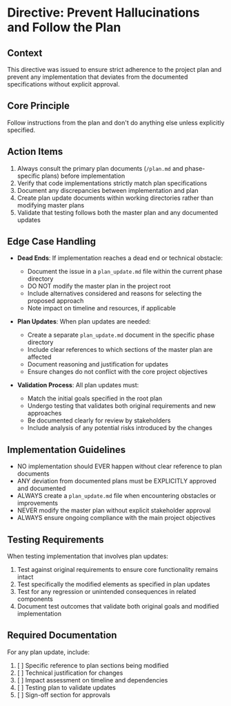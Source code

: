 # Directive: Prevent Hallucinations and Follow the Plan

## Context
This directive was issued to ensure strict adherence to the project plan and prevent any implementation that deviates from the documented specifications without explicit approval.

## Core Principle
Follow instructions from the plan and don't do anything else unless explicitly specified.

## Action Items
1. Always consult the primary plan documents (`/plan.md` and phase-specific plans) before implementation
2. Verify that code implementations strictly match plan specifications
3. Document any discrepancies between implementation and plan
4. Create plan update documents within working directories rather than modifying master plans
5. Validate that testing follows both the master plan and any documented updates

## Edge Case Handling
- **Dead Ends**: If implementation reaches a dead end or technical obstacle:
  - Document the issue in a `plan_update.md` file within the current phase directory
  - DO NOT modify the master plan in the project root
  - Include alternatives considered and reasons for selecting the proposed approach
  - Note impact on timeline and resources, if applicable
  
- **Plan Updates**: When plan updates are needed:
  - Create a separate `plan_update.md` document in the specific phase directory
  - Include clear references to which sections of the master plan are affected
  - Document reasoning and justification for updates
  - Ensure changes do not conflict with the core project objectives
  
- **Validation Process**: All plan updates must:
  - Match the initial goals specified in the root plan
  - Undergo testing that validates both original requirements and new approaches
  - Be documented clearly for review by stakeholders
  - Include analysis of any potential risks introduced by the changes
  
## Implementation Guidelines
- NO implementation should EVER happen without clear reference to plan documents
- ANY deviation from documented plans must be EXPLICITLY approved and documented
- ALWAYS create a `plan_update.md` file when encountering obstacles or improvements
- NEVER modify the master plan without explicit stakeholder approval
- ALWAYS ensure ongoing compliance with the main project objectives

## Testing Requirements
When testing implementation that involves plan updates:
1. Test against original requirements to ensure core functionality remains intact
2. Test specifically the modified elements as specified in plan updates
3. Test for any regression or unintended consequences in related components
4. Document test outcomes that validate both original goals and modified implementation

## Required Documentation
For any plan update, include:
1. [ ] Specific reference to plan sections being modified
2. [ ] Technical justification for changes
3. [ ] Impact assessment on timeline and dependencies
4. [ ] Testing plan to validate updates
5. [ ] Sign-off section for approvals